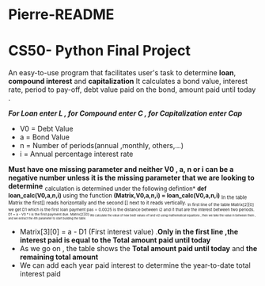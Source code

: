 # Pierre-README
# CS50- Python Final Project
An easy-to-use program that facilitates user's task to determine **loan**, **compound interest** and **capitalization**  It calculates a bond value, interest rate, period to pay-off, debt value paid on the bond, amount paid until today . 

***For Loan enter L , for Compound enter C , for Capitalization enter Cap***  
* V0 = Debt Value
* a  = Bond Value
* n  = Number of periods(annual ,monthly, others,...)
* i  = Annual percentage interest rate
  
**Must have one missing parameter and neither V0 , a, n or i can be a negative number unless it is the missing parameter that we are looking to determine**
<sub> calculation is determined under the following defintion* **def loan_calc(V0,a,n,i)** using the function  **(Matrix,V0,a,n,i) = loan_calc(V0,a,n,i)**
<sub> In the table Matrix the first[] reads horizontally and the second [] next to it reads vertically.
 <sub> In first line of the table Matrix[2][0] we get D1 which is the first loan payment
 pas = 0.0025 is the distance between i2 and i1 that are the interest between two periods.
 <sub> D1 = a - V0 * i is the first payment due.  Matrix[2][0]
 <sub> We calculate the value of new bedt values vi1 and vi2 using mathematical equations , then we take the value in between them , and  we extract the 4th parameter to start building the table. 
 * Matrix[3][0] = a - D1 (First interest value) .**Only in the first line ,the interest paid is equal to the Total amount paid until today**
 * As we go on , the table shows the **Total amount paid until today** and **the remaining total amount**
 * We can add each year paid interest to determine the year-to-date total interest paid 
   
 

 

